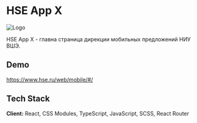
# HSE App X



![Logo](https://i.imgur.com/ep8UCs1.png)


HSE App X - главна страница дирекции мобильных предложений НИУ ВШЭ.

## Demo

https://www.hse.ru/web/mobile/#/


## Tech Stack

**Client:** React, CSS Modules, TypeScript, JavaScript, SCSS, React Router

